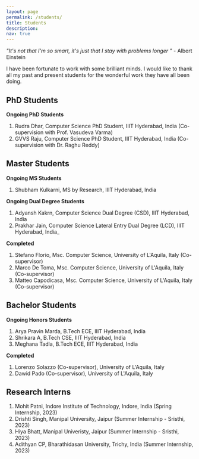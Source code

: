 ```yaml
---
layout: page
permalink: /students/
title: Students
description:
nav: true
---
```

_"It's not that I'm so smart, it's just that I stay with problems longer "_  - Albert Einstein

I have been fortunate to work with some brilliant minds. I would like to thank all my past and present students for the wonderful work they have all been doing.

<!--__PhD Students__-->

## PhD Students

__Ongoing PhD Students__

  1. Rudra Dhar, Computer Science PhD Student, IIIT Hyderabad, India (Co-supervision with Prof. Vasudeva Varma)
  2. GVVS Raju, Computer Science PhD Student, IIIT Hyderabad, India (Co-supervision with Dr. Raghu Reddy)

## Master Students

__Ongoing MS Students__
  1. Shubham Kulkarni, MS by Research, IIIT Hyderabad, India

__Ongoing Dual Degree Students__

  1. Adyansh Kakrn, Computer Science Dual Degree (CSD), IIIT Hyderabad, India
  2. Prakhar Jain, Computer Science Lateral Entry Dual Degree (LCD), IIIT Hyderabad, India_

__Completed__

  1. Stefano Florio, Msc. Computer Science, University of L'Aquila, Italy (Co-supervisor)
  2. Marco De Toma,  Msc. Computer Science, University of L'Aquila, Italy (Co-supervisor)
  3. Matteo Capodicasa, Msc. Computer Science, University of L'Aquila, Italy (Co-supervisor)

## Bachelor Students

__Ongoing Honors Students__

  1. Arya Pravin Marda, B.Tech ECE, IIIT Hyderabad, India
  2. Shrikara A, B.Tech CSE, IIIT Hyderabad, India
  3. Meghana Tadla, B.Tech ECE, IIIT Hyderabad, India

__Completed__

  1. Lorenzo Solazzo (Co-supervisor), University of L'Aquila, Italy
  2. Dawid Pado (Co-supervisor), University of L'Aquila, Italy

## Research Interns

  1. Mohit Patni, Indore Institute of Technology, Indore, India (Spring Internship, 2023)
  2. Drishti Singh, Manipal University, Jaipur (Summer Internship - Sristhi, 2023)
  3. Hiya Bhatt, Manipal Univeristy, Jaipur (Summer Internship - Sristhi, 2023)
  4. Adithyan CP, Bharathidasan University, Trichy, India (Summer Internship, 2023)
